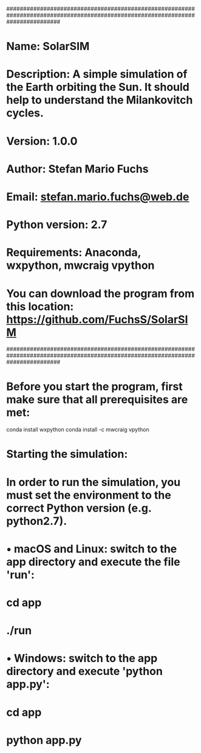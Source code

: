################################################################################################################################
# Name: 	      SolarSIM
#
# Description:    A simple simulation of the Earth orbiting the Sun. It should help to understand the Milankovitch cycles.
#
# Version: 	      1.0.0
#
# Author: 	      Stefan Mario Fuchs
# Email:	   	  stefan.mario.fuchs@web.de
#
# Python version: 2.7
# Requirements:   Anaconda, wxpython, mwcraig vpython
#
# You can download the program from this location: https://github.com/FuchsS/SolarSIM
################################################################################################################################

# Before you start the program, first make sure that all prerequisites are met:
conda install wxpython
conda install -c mwcraig vpython

# Starting the simulation:
# 
#   In order to run the simulation, you must set the environment to the correct Python version (e.g. python2.7).
#
# • macOS and Linux: switch to the app directory and execute the file 'run':
#    cd app
#    ./run
# • Windows: switch to the app directory and execute 'python app.py':
#    cd app
#    python app.py
